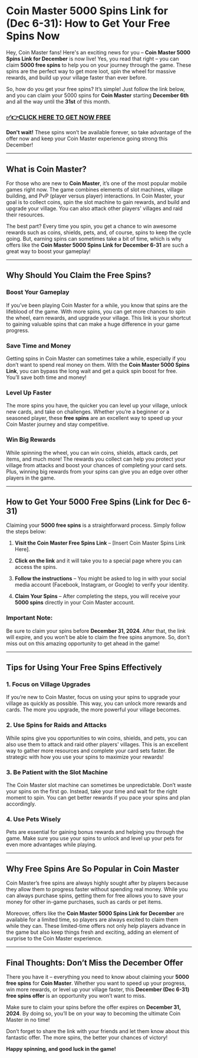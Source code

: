 # Coin Master 5000 Spins Link for (Dec 6-31): How to Get Your Free Spins Now

Hey, Coin Master fans! Here's an exciting news for you – **Coin Master 5000 Spins Link for December** is now live! Yes, you read that right – you can claim **5000 free spins** to help you on your journey through the game. These spins are the perfect way to get more loot, spin the wheel for massive rewards, and build up your village faster than ever before.

So, how do you get your free spins? It’s simple! Just follow the link below, and you can claim your 5000 spins for **Coin Master** starting **December 6th** and all the way until the **31st** of this month.

### [✅👉CLICK HERE TO GET NOW FREE](https://freeforyou.xyz/cms/)

**Don't wait!** These spins won’t be available forever, so take advantage of the offer now and keep your Coin Master experience going strong this December!

---

## What is Coin Master?

For those who are new to **Coin Master**, it’s one of the most popular mobile games right now. The game combines elements of slot machines, village building, and PvP (player versus player) interactions. In Coin Master, your goal is to collect coins, spin the slot machine to gain rewards, and build and upgrade your village. You can also attack other players' villages and raid their resources.

The best part? Every time you spin, you get a chance to win awesome rewards such as coins, shields, pets, and, of course, spins to keep the cycle going. But, earning spins can sometimes take a bit of time, which is why offers like the **Coin Master 5000 Spins Link for December 6-31** are such a great way to boost your gameplay!

---

## Why Should You Claim the Free Spins?

### Boost Your Gameplay

If you’ve been playing Coin Master for a while, you know that spins are the lifeblood of the game. With more spins, you can get more chances to spin the wheel, earn rewards, and upgrade your village. This link is your shortcut to gaining valuable spins that can make a huge difference in your game progress.

### Save Time and Money

Getting spins in Coin Master can sometimes take a while, especially if you don’t want to spend real money on them. With the **Coin Master 5000 Spins Link**, you can bypass the long wait and get a quick spin boost for free. You’ll save both time and money!

### Level Up Faster

The more spins you have, the quicker you can level up your village, unlock new cards, and take on challenges. Whether you’re a beginner or a seasoned player, these **free spins** are an excellent way to speed up your Coin Master journey and stay competitive.

### Win Big Rewards

While spinning the wheel, you can win coins, shields, attack cards, pet items, and much more! The rewards you collect can help you protect your village from attacks and boost your chances of completing your card sets. Plus, winning big rewards from your spins can give you an edge over other players in the game.

---

## How to Get Your 5000 Free Spins (Link for Dec 6-31)

Claiming your **5000 free spins** is a straightforward process. Simply follow the steps below:

1. **Visit the Coin Master Free Spins Link** – [Insert Coin Master Spins Link Here].
   
2. **Click on the link** and it will take you to a special page where you can access the spins.
   
3. **Follow the instructions** – You might be asked to log in with your social media account (Facebook, Instagram, or Google) to verify your identity.
   
4. **Claim Your Spins** – After completing the steps, you will receive your **5000 spins** directly in your Coin Master account.

### Important Note: 

Be sure to claim your spins before **December 31, 2024**. After that, the link will expire, and you won’t be able to claim the free spins anymore. So, don’t miss out on this amazing opportunity to get ahead in the game!

---

## Tips for Using Your Free Spins Effectively

### 1. **Focus on Village Upgrades**

If you’re new to Coin Master, focus on using your spins to upgrade your village as quickly as possible. This way, you can unlock more rewards and cards. The more you upgrade, the more powerful your village becomes.

### 2. **Use Spins for Raids and Attacks**

While spins give you opportunities to win coins, shields, and pets, you can also use them to attack and raid other players' villages. This is an excellent way to gather more resources and complete your card sets faster. Be strategic with how you use your spins to maximize your rewards!

### 3. **Be Patient with the Slot Machine**

The Coin Master slot machine can sometimes be unpredictable. Don’t waste your spins on the first go. Instead, take your time and wait for the right moment to spin. You can get better rewards if you pace your spins and plan accordingly.

### 4. **Use Pets Wisely**

Pets are essential for gaining bonus rewards and helping you through the game. Make sure you use your spins to unlock and level up your pets for even more advantages while playing.

---

## Why Free Spins Are So Popular in Coin Master

Coin Master’s free spins are always highly sought after by players because they allow them to progress faster without spending real money. While you can always purchase spins, getting them for free allows you to save your money for other in-game purchases, such as cards or pet items.

Moreover, offers like the **Coin Master 5000 Spins Link for December** are available for a limited time, so players are always excited to claim them while they can. These limited-time offers not only help players advance in the game but also keep things fresh and exciting, adding an element of surprise to the Coin Master experience.

---

## Final Thoughts: Don’t Miss the December Offer

There you have it – everything you need to know about claiming your **5000 free spins** for **Coin Master**. Whether you want to speed up your progress, win more rewards, or level up your village faster, this **December (Dec 6-31) free spins offer** is an opportunity you won’t want to miss.

Make sure to claim your spins before the offer expires on **December 31, 2024**. By doing so, you’ll be on your way to becoming the ultimate Coin Master in no time!

Don’t forget to share the link with your friends and let them know about this fantastic offer. The more spins, the better your chances of victory!

**Happy spinning, and good luck in the game!**

